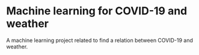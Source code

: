 # Machine learning for COVID-19 and weather

A machine learning project related to find a relation between COVID-19 and weather. 
